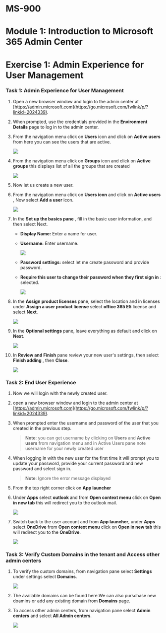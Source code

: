 # MS-900

# Module 1: Introduction to Microsoft 365 Admin Center

# Exercise 1: Admin Experience for User Management

### Task 1: Admin Experience for User Management

1. Open a new browser window and login to the admin center at [https://admin.microsoft.com](https://go.microsoft.com/fwlink/p/?linkid=2024339).

1. When prompted, use the credentials provided in the **Environment Details** page to log in to the admin center.

1. From the navigation menu click on **Users** icon and click on **Active users** from here you can see the users that are active.

   ![](Images/img1.png)

1. From the navigation menu click on **Groups** icon and click on **Active groups** this displays list of all the groups that are created

   ![](Images/img2.png)

1. Now let us create a new user.

1. From the navigation menu click on **Users icon** and click on **Active users** , Now select **Add a user** icon.

   ![](Images/img3.png)

1. In the **Set up the basics pane** , fill in the basic user information, and then select Next.

   - **Display Name:** Enter a name for user.

   - **Username:** Enter username.

     ![](Images/img4.png)

   - **Password settings:** select let me create password and provide password.

   - **Require this user to change their password when they first sign in** : selected.

     ![](Images/img5.png)

1. In the  **Assign product licenses**  pane, select the location and in licenses under **Assign a user product license** select **office 365 E5** license and select **Next**.

   ![](Images/img6.png)

1. In the  **Optional settings**  pane, leave everything as default and click on **Next**.

   ![](Images/img7.png)

1. In **Review and Finish** pane review your new user&#39;s settings, then select  **Finish adding** , then  **Close**.

   ![](Images/img8.png)

### Task 2: End User Experience

1. Now we will login with the newly created user.

2. open a new browser window and login to the admin center at [https://admin.microsoft.com](https://go.microsoft.com/fwlink/p/?linkid=2024339).

1. When prompted enter the username and password of the user that you created in the previous step.

   >**Note**: you can get username by clicking on **Users**  and  **Active users** from navigation menu and in Active Users pane note username for your newly created  user

1. When logging in with the new user for the first time it will prompt you to update your password, provide your current password and new password and select sign in.
   
   >**Note**: Ignore the error message displayed
    
1. From the top right corner click on **App launcher**

1. Under **Apps** select **outlook** and from **Open context menu** click on **Open in new tab** this will redirect you to the outlook mail.
   
   ![](Images/img9.png)

1. Switch back to the user account and from  **App launcher**, under **Apps** select **OneDrive**  from **Open context menu** click on **Open in new tab** this will redirect you  to the **OneDrive**.
   
   ![](Images/img10.png)

### Task 3: Verify Custom Domains in the tenant and Access other admin centers

1. To verify the custom domains, from navigation pane select **Settings** under settings select **Domains**.

   ![](Images/img12.png)

1. The available domains can be found here.We can also purschase new doamins or add any existing domain from **Domains** page.

1. To access other admin centers, from navigation pane select **Admin centers** and select **All Admin centers**.

   ![](Images/img13.png)



